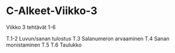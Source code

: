 # C-Alkeet-Viikko-3
Viikko 3 tehtävät 1-6

T.1-2 Luvun/sanan tulostus
T.3 Salanumeron arvaaminen
T.4 Sanan monistaminen
T.5 
T.6 Taulukko
